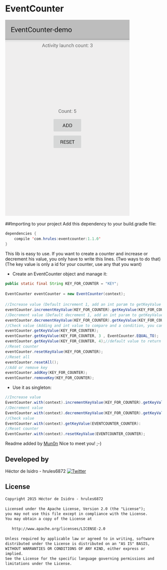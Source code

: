 EventCounter
=====
![image](screenshot-demo.png)

##Importing to your project
Add this dependency to your build.gradle file:
```java
dependencies {
    compile 'com.hrules:eventcounter:1.1.0'
}
```

This lib is easy to use. If you want to create a counter and increase or decrement his value, you only have to write this lines. (Two ways to do that)(The key value is only a id for your counter, use any that you want)

* Create an EventCounter object and manage it:

```java
public static final String KEY_FOR_COUNTER = "KEY";

EventCounter eventCounter = new EventCounter(context);

//Increase value (Default increment 1, add an int param to getKeyValue to set value to increment)
eventCounter.incrementKeyValue(KEY_FOR_COUNTER).getKeyValue(KEY_FOR_COUNTER);
//Decrement value (Default decrement 1, add an int param to getKeyValue to set value to decrement)
eventCounter.decrementKeyValue(KEY_FOR_COUNTER).getKeyValue(KEY_FOR_COUNTER);
//Check value (Adding and int value to compare and a condition, you can get boolean returns comparing your counter)
eventCounter.getKeyValue(KEY_FOR_COUNTER);
eventCounter.getKeyValue(KEY_FOR_COUNTER, 3 , EventCounter.EQUAL_TO);
eventCounter.getKeyValue(KEY_FOR_COUNTER, 4);//default value to return
//Reset counter
eventCounter.resetKeyValue(KEY_FOR_COUNTER);
//Reset all
eventCounter.resetAll();
//Add or remove key
eventCounter.addKey(KEY_FOR_COUNTER);
eventCounter.removeKey(KEY_FOR_COUNTER);
```

* Use it as singleton:

```java
//Increase value
EventCounter.with(context).incrementKeyValue(KEY_FOR_COUNTER).getKeyValue(KEY_FOR_COUNTER);
//Decrement value
EventCounter.with(context).decrementKeyValue(KEY_FOR_COUNTER).getKeyValue(KEY_FOR_COUNTER);
//Check value
EventCounter.with(context).getKeyValue(EVENTCOUNTER_COUNTER):
//Reset counter
EventCounter.with(context).resetKeyValue(EVENTCOUNTER_COUNTER);
```

Readme added by [Mun0n](https://github.com/Mun0n) Nice to meet you! ;-)

Developed by
-------
Héctor de Isidro - hrules6872 [![Twitter](http://img.shields.io/badge/contact-@h_rules-blue.svg?style=flat)](http://twitter.com/h_rules)

License
-------
    Copyright 2015 Héctor de Isidro - hrules6872

    Licensed under the Apache License, Version 2.0 (the "License");
    you may not use this file except in compliance with the License.
    You may obtain a copy of the License at

       http://www.apache.org/licenses/LICENSE-2.0

    Unless required by applicable law or agreed to in writing, software
    distributed under the License is distributed on an "AS IS" BASIS,
    WITHOUT WARRANTIES OR CONDITIONS OF ANY KIND, either express or implied.
    See the License for the specific language governing permissions and
    limitations under the License.
